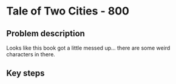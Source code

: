 # Tale of Two Cities - 800

## Problem description

Looks like this book got a little messed up... there are some weird characters in there.  

## Key steps

